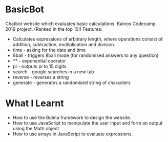# BasicBot
Chatbot website which evaluates basic calculations. Kainos Codecamp 2019 project. (Ranked in the top 10!)
Features:
* Calculates expressions of arbitrary length, where operations consist of addition, subtraction, multiplication and division.
* time - asking for the date and time
* 8ball - triggers 8ball mode (for randomised answers to any question)
* ** - exponential operator
* pi - outputs pi to 15 digits
* search - google searches in a new tab
* reverse - reverses a string
* generate - generates a randomised string of characters

# What I Learnt
* How to use the Bulma framework to design the website.
* How to use JavaScript to manipulate the user input and form an output using the Math object.
* How to use arrays in JavaScript to evaluate expressions.
